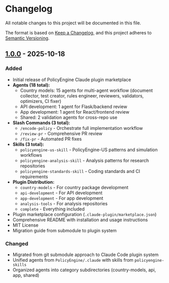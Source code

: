 # Changelog

All notable changes to this project will be documented in this file.

The format is based on [Keep a Changelog](https://keepachangelog.com/en/1.0.0/),
and this project adheres to [Semantic Versioning](https://semver.org/spec/v2.0.0.html).

## [1.0.0] - 2025-10-18

### Added
- Initial release of PolicyEngine Claude plugin marketplace
- **Agents (18 total):**
  - Country models: 15 agents for multi-agent workflow (document collector, test creator, rules engineer, reviewers, validators, optimizers, CI fixer)
  - API development: 1 agent for Flask/backend review
  - App development: 1 agent for React/frontend review
  - Shared: 2 validation agents for cross-repo use
- **Slash Commands (3 total):**
  - `/encode-policy` - Orchestrate full implementation workflow
  - `/review-pr` - Comprehensive PR review
  - `/fix-pr` - Automated PR fixes
- **Skills (3 total):**
  - `policyengine-us-skill` - PolicyEngine-US patterns and simulation workflows
  - `policyengine-analysis-skill` - Analysis patterns for research repositories
  - `policyengine-standards-skill` - Coding standards and CI requirements
- **Plugin Distribution:**
  - `country-models` - For country package development
  - `api-development` - For API development
  - `app-development` - For app development
  - `analysis-tools` - For analysis repositories
  - `complete` - Everything included
- Plugin marketplace configuration (`.claude-plugin/marketplace.json`)
- Comprehensive README with installation and usage instructions
- MIT License
- Migration guide from submodule to plugin system

### Changed
- Migrated from git submodule approach to Claude Code plugin system
- Unified agents from `PolicyEngine/.claude` with skills from `policyengine-skills`
- Organized agents into category subdirectories (country-models, api, app, shared)

[1.0.0]: https://github.com/PolicyEngine/policyengine-claude/releases/tag/v1.0.0
